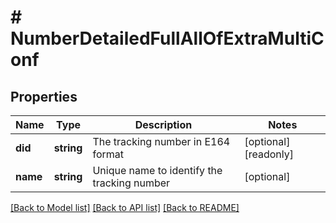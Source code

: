 # # NumberDetailedFullAllOfExtraMultiConf

## Properties

Name | Type | Description | Notes
------------ | ------------- | ------------- | -------------
**did** | **string** | The tracking number in E164 format | [optional] [readonly]
**name** | **string** | Unique name to identify the tracking number | [optional]

[[Back to Model list]](../../README.md#models) [[Back to API list]](../../README.md#endpoints) [[Back to README]](../../README.md)
